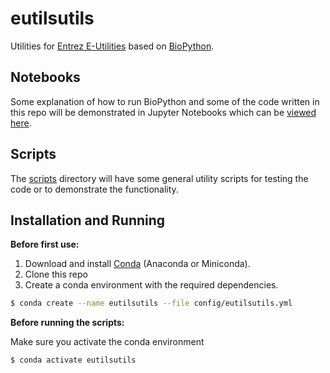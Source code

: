 # eutilsutils

Utilities for [Entrez E-Utilities](http://www.ncbi.nlm.nih.gov/books/NBK25500/)
based on [BioPython](http://biopython.org/wiki/Main_Page).

## Notebooks

Some explanation of how to run BioPython and some of the code written in this
repo will be demonstrated in Jupyter Notebooks which can be [viewed
here](notebooks/).

## Scripts

The [scripts](scripts/) directory will have some general utility scripts for
testing the code or to demonstrate the functionality.

## Installation and Running

__Before first use:__

1. Download and install [Conda](https://docs.conda.io/projects/conda/en/latest/#) (Anaconda or Miniconda).
2. Clone this repo
3. Create a conda environment with the required dependencies.

```bash
$ conda create --name eutilsutils --file config/eutilsutils.yml
```
__Before running the scripts:__

Make sure you activate the conda environment

```bash
$ conda activate eutilsutils
```
